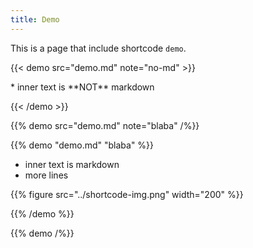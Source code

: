 ```yaml
---
title: Demo
---
```


This is a page that include shortcode ``demo``.

{{< demo src="demo.md" note="no-md" >}}
<p>* inner text is **NOT** markdown</p>
{{< /demo >}}

{{% demo src="demo.md" note="blaba" /%}}

{{% demo "demo.md" "blaba" %}}

* inner text is markdown
* more lines

{{% figure src="../shortcode-img.png" width="200" %}}

{{% /demo %}}


{{% demo /%}}
